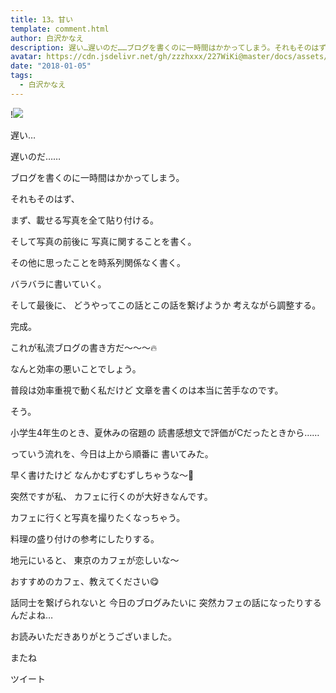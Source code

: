 ```yaml
---
title: 13。甘い
template: comment.html
author: 白沢かなえ
description: 遅い…遅いのだ……ブログを書くのに一時間はかかってしまう。それもそのはず、まず、載せる写真を全て貼り付ける。そして写真の前後に写真に関することを書く。...
avatar: https://cdn.jsdelivr.net/gh/zzzhxxx/227WiKi@master/docs/assets/photo/avatar/kanae.jpg
date: "2018-01-05"
tags:
  - 白沢かなえ
---
```


!![](https://cdn.jsdelivr.net/gh/227WiKi/227WiKi-image@master/blog-image/kanae-2018-01-05_1.jpg)








遅い…



遅いのだ……




ブログを書くのに一時間はかかってしまう。



それもそのはず、

まず、載せる写真を全て貼り付ける。

そして写真の前後に
写真に関することを書く。

その他に思ったことを時系列関係なく書く。

バラバラに書いていく。



そして最後に、
どうやってこの話とこの話を繋げようか
考えながら調整する。


完成。





これが私流ブログの書き方だ〜〜〜🔥


なんと効率の悪いことでしょう。

普段は効率重視で動く私だけど
文章を書くのは本当に苦手なのです。



そう。

小学生4年生のとき、夏休みの宿題の
読書感想文で評価がCだったときから……







っていう流れを、今日は上から順番に
書いてみた。

早く書けたけど
なんかむずむずしちゃうな〜🐶











突然ですが私、
カフェに行くのが大好きなんです。





カフェに行くと写真を撮りたくなっちゃう。

料理の盛り付けの参考にしたりする。



地元にいると、
東京のカフェが恋しいな〜



おすすめのカフェ、教えてください😋












話同士を繋げられないと
今日のブログみたいに
突然カフェの話になったりするんだよね…











お読みいただきありがとうございました。

またね


ツイート




